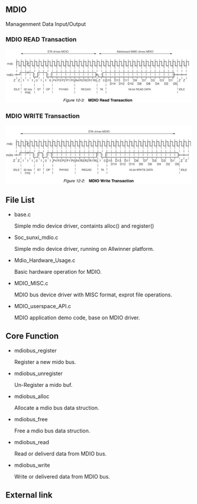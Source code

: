 MDIO
-------------------------------------

Managenment Data Input/Output

### MDIO READ Transaction

![Alt text](https://github.com/EmulateSpace/PictureSet/blob/master/signal/MDIO_READ.jpg)

### MDIO WRITE Transaction

![Alt text](https://github.com/EmulateSpace/PictureSet/blob/master/signal/MDIO_WRITE.jpg)

## File List

  * base.c
    
    Simple mdio device driver, containts alloc() and register()

  * Soc_sunxi_mdio.c
 
    Simple mdio device driver, running on Allwinner platform.

  * Mdio_Hardware_Usage.c

    Basic hardware operation for MDIO.

  * MDIO_MISC.c

    MDIO bus device driver with MISC format, exprot file operations.

  * MDIO_userspace_API.c

    MDIO application demo code, base on MDIO driver.

## Core Function

  * mdiobus_register

    Register a new mido bus.

  * mdiobus_unregister

    Un-Register a mido buf.

  * mdiobus_alloc

    Allocate a mdio bus data struction.

  * mdiobus_free

    Free a mdio bus data struction.

  * mdiobus_read

    Read or deliverd data from MDIO bus.

  * mdiobus_write

    Write or delivered data from MDIO bus.

## External link
